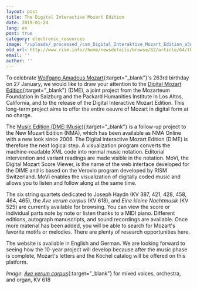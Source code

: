 ```yaml
---
layout: post
title: The Digital Interactive Mozart Edition
date: 2019-01-24
lang: en
post: true
category: electronic_resources
image: "/uploads/_processed_/csm_Digital_Interaktive_Mozart_Edition_a3e7c1e5c5.png"
old_url: http://www.rism.info//home/newsdetails/browse/62/article/64/the-digital-interactive-mozart-edition.html
email: ''
author: ''
---
```



To celebrate [Wolfgang Amadeus Mozart](https://opac.rism.info/search?View=rism&author=Mozart+Wolfgang+Amadeus&Language=en){:target="_blank"}'s 263rd birthday on 27 January, we would like to draw your attention to the [Digital Mozart Edition](https://dme.mozarteum.at){:target="_blank"} (DME), a joint project from the Mozarteum Foundation in Salzburg and the Packard Humanities Institute in Los Altos, California, and to the release of the Digital Interactive Mozart Edition. This long-term project aims to offer the entire oeuvre of Mozart in digital form at no charge.

The [Music Edition (DME::Music)](https://dme.mozarteum.at/en/music/){:target="_blank"} is a follow-up project to the New Mozart Edition (NMA), which has been available as NMA Online with a new look since 2006. The Digital Interactive Mozart Edition (DIME) is therefore the next logical step. A visualization program converts the machine-readable XML code into normal music notation. Editorial intervention and variant readings are made visible in the notation. MoVi, the Digital Mozart Score Viewer, is the name of the web interface developed for the DIME and is based on the Verovio program developed by RISM Switzerland. MoVi enables the visualization of digitally coded music and allows you to listen and follow along at the same time.

The six string quartets dedicated to Joseph Haydn (KV 387, 421, 428, 458, 464, 465), the _Ave verum corpus_ (KV 618), and _Eine kleine Nachtmusik_ (KV 525) are currently available for browsing. You can view the score or individual parts note by note or listen thanks to a MIDI piano. Different editions, autograph manuscripts, and sound recordings are available. Once more material has been added, you will be able to search for Mozart's favorite motifs or melodies. There are plenty of research opportunities here.

The website is available in English and German. We are looking forward to seeing how the 10-year project will develop because after the music phase is complete, Mozart's letters and the Köchel catalog will be offered on this platform.



_Image_: [_Ave verum corpus_](https://dme.mozarteum.at/movi){:target="_blank"} for mixed voices, orchestra, and organ, KV 618

<script type="text/javascript">var switchTo5x=true;</script><script type="text/javascript" src="http://w.sharethis.com/button/buttons.js"></script><script type="text/javascript">stLight.options({publisher: "9b601438-1ce1-49d8-bfd7-9cff5df54c17", doNotHash: false, doNotCopy: false, hashAddressBar: false});</script>